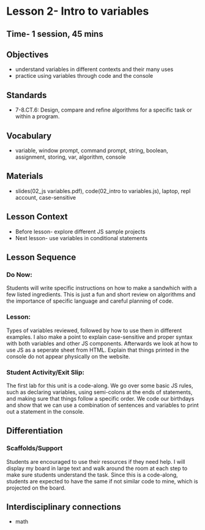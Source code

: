 # Lesson 2- Intro to variables
## Time- 1 session, 45 mins

## Objectives
  * understand variables in different contexts and their many uses
  * practice using variables through code and the console

## Standards
* 7-8.CT.6: Design, compare and refine algorithms for a specific task or within a program.

## Vocabulary
  * variable, window prompt, command prompt, string, boolean, assignment, storing, var, algorithm, console
  
## Materials
  * slides(02_js variables.pdf), code(02_intro to variables.js), laptop, repl account, case-sensitive

## Lesson Context
* Before lesson- explore different JS sample projects
* Next lesson- use variables in conditional statements

## Lesson Sequence
### Do Now: 
Students will write specific instructions on how to make a sandwhich with a few listed ingredients. This is just a fun and short review on algorithms and the importance of specific language and careful planning of code.
### Lesson:
Types of variables reviewed, followed by how to use them in different examples. I also make a point to explain case-sensitive and proper syntax with both variables and other JS components. Afterwards we look at how to use JS as a seperate sheet from HTML. Explain that things printed in the console do not appear physically on the website.
### Student Activity/Exit Slip:
The first lab for this unit is a code-along. We go over some basic JS rules, such as declaring variables, using semi-colons at the ends of statements, and making sure that things follow a specific order. We code our birthdays and show that we can use a combination of sentences and variables to print out a statement in the console.

## Differentiation
### Scaffolds/Support
Students are encouraged to use their resources if they need help. I will display my board in large text and walk around the room at each step to make sure students understand the task. Since this is a code-along, students are expected to have the same if not similar code to mine, which is projected on the board.

## Interdisciplinary connections
* math
